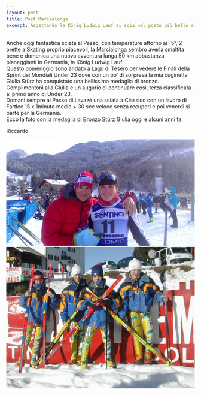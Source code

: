 ```yaml
---
layout: post
title: Post Marcialonga
excerpt: Aspettando la König Ludwig Lauf si scia nel posto più bello al mondo, Passo Lavazè.  <img class="postimg" src="/images/passo.JPG">
---
```


Anche oggi fantastica sciata al Passo, con temperature attorno ai -5°, 2 orette a Skating proprio piacevoli, la Marcialonga sembro averla smaltita bene e domenica una nuova avventura lunga 50 km abbastanza pianeggianti in Germania, la König Ludwig Lauf.<br>
Questo pomeriggio sono andato a Lago di Tesero per vedere le Finali della Sprint dei Mondiali Under 23 dove con un po’ di sorpresa la mia cuginetta Giulia Stürz ha conquistato una bellissima medaglia di bronzo. Complimentoni alla Giulia e un augurio di continuare così, terza classificata al primo anno di Under 23.<br>
Domani sempre al Passo di Lavazè una sciata a Classico con un lavoro di Fartlec 15 x 1minuto medio + 30 sec veloce senza recuperi e poi venerdì si parte per la Germania.<br>
Ecco la foto con la medaglia di Bronzo Stürz Giulia oggi e alcuni anni fa.<br>

Riccardo


<a href="/images/giulia.jpg"><img class="postimg" src="/images/giulia.jpg"></a>
<a href="/images/cugini.JPG"><img class="postimg" src="/images/cugini.JPG"></a>


